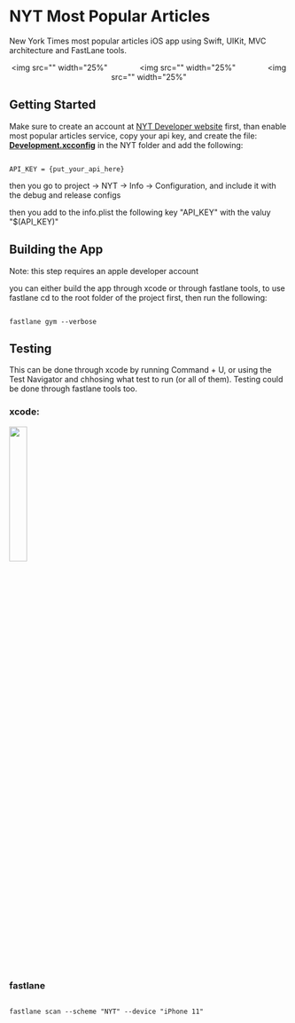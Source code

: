 #  NYT Most Popular Articles

New York Times most popular articles iOS app using Swift, UIKit, MVC architecture and FastLane tools.

<div align="center">

 <img src="" width="25%"</img> 
 <img width="50"></img>
 <img src="" width="25%"<img> 
 <img width="50"></img>
 <img src="" width="25%"<img>
  
</div>

## Getting Started

Make sure to create an account at [NYT Developer website](https://developer.nytimes.com/get-started") first, than enable most popular articles service, copy your api key, and create the file: [**Development.xcconfig**]() in the NYT folder and add the following:

```console

API_KEY = {put_your_api_here}

```
then you go to project -> NYT -> Info -> Configuration, and include it with the debug and release configs

then you add to the info.plist the following key "API_KEY" with the valuy "$(API_KEY)"

## Building the App

Note: this step requires an apple developer account

you can either build the app through xcode or through fastlane tools, to use fastlane cd to the root folder of the project first, then run the following:

```console

fastlane gym --verbose

```

## Testing

This can be done through xcode by running Command + U, or using the Test Navigator and chhosing what test to run (or all of them). Testing could be done through fastlane tools too.

### xcode:

<img src= "" width="25%">


### fastlane


```console

fastlane scan --scheme "NYT" --device "iPhone 11"

```

